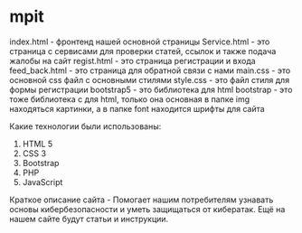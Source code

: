 # mpit
index.html - фронтенд нашей основной  страницы
Service.html - это страница с сервисами для проверки статей, ссылок и также подача жалобы на сайт
regist.html - это страница регистрации и входа
feed_back.html - это страница для обратной связи с нами
main.css - это основной css файл с основными стилями
style.css - это файл стиля для формы регистрации 
bootstrap5 - это библиотека для html
bootstrap - это тоже библиотека с для html, только она основная
в папке img находяться картинки, а в папке font находится шрифты для сайта

Какие технологии были использованы:
1. HTML 5
2. CSS 3
3. Bootstrap
4. PHP
5. JavaScript

Краткое описание сайта -
Помогает нашим потребителям узнавать основы кибербезопасности и уметь защищаться от кибератак. Ещё на нашем сайте будут статьи и инструкции.

